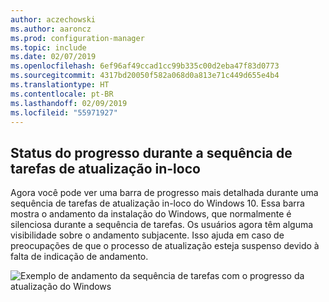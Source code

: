 ```yaml
---
author: aczechowski
ms.author: aaroncz
ms.prod: configuration-manager
ms.topic: include
ms.date: 02/07/2019
ms.openlocfilehash: 6ef96af49ccad1cc99b335c00d2eba47f83d0773
ms.sourcegitcommit: 4317bd20050f582a068d0a813e71c449d655e4b4
ms.translationtype: HT
ms.contentlocale: pt-BR
ms.lasthandoff: 02/09/2019
ms.locfileid: "55971927"
---
```

## <a name="bkmk_ipu"></a> Status do progresso durante a sequência de tarefas de atualização in-loco
<!--3747129-->

Agora você pode ver uma barra de progresso mais detalhada durante uma sequência de tarefas de atualização in-loco do Windows 10. Essa barra mostra o andamento da instalação do Windows, que normalmente é silenciosa durante a sequência de tarefas. Os usuários agora têm alguma visibilidade sobre o andamento subjacente. Isso ajuda em caso de preocupações de que o processo de atualização esteja suspenso devido à falta de indicação de andamento.  

![Exemplo de andamento da sequência de tarefas com o progresso da atualização do Windows](../../media/3747129-installation-progress.png)

